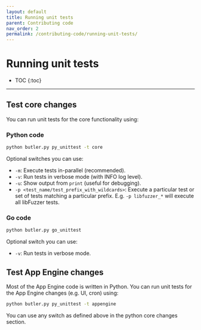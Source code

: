 ```yaml
---
layout: default
title: Running unit tests
parent: Contributing code
nav_order: 2
permalink: /contributing-code/running-unit-tests/
---
```


# Running unit tests

- TOC
{:toc}
---

## Test core changes

You can run unit tests for the core functionality using:

### Python code

```bash
python butler.py py_unittest -t core
```

Optional switches you can use:
* `-m`: Execute tests in-parallel (recommended).
* `-v`: Run tests in verbose mode (with INFO log level).
* `-u`: Show output from `print` (useful for debugging).
* `-p <test_name/test_prefix_with_wildcards>`: Execute a particular test or set of tests matching
a particular prefix. E.g. `-p libfuzzer_*` will execute all libFuzzer tests.

### Go code

```bash
python butler.py go_unittest
```

Optional switch you can use:
* `-v`: Run tests in verbose mode.

## Test App Engine changes

Most of the App Engine code is written in Python. You can run unit tests for the App Engine
changes (e.g. UI, cron) using:

```bash
python butler.py py_unittest -t appengine
```

You can use any switch as defined above in the python core changes section.
